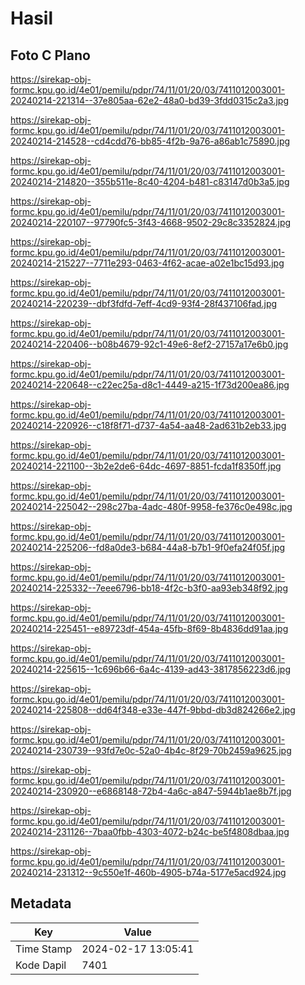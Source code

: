 # Hasil

## Foto C Plano

https://sirekap-obj-formc.kpu.go.id/4e01/pemilu/pdpr/74/11/01/20/03/7411012003001-20240214-221314--37e805aa-62e2-48a0-bd39-3fdd0315c2a3.jpg

https://sirekap-obj-formc.kpu.go.id/4e01/pemilu/pdpr/74/11/01/20/03/7411012003001-20240214-214528--cd4cdd76-bb85-4f2b-9a76-a86ab1c75890.jpg

https://sirekap-obj-formc.kpu.go.id/4e01/pemilu/pdpr/74/11/01/20/03/7411012003001-20240214-214820--355b511e-8c40-4204-b481-c83147d0b3a5.jpg

https://sirekap-obj-formc.kpu.go.id/4e01/pemilu/pdpr/74/11/01/20/03/7411012003001-20240214-220107--97790fc5-3f43-4668-9502-29c8c3352824.jpg

https://sirekap-obj-formc.kpu.go.id/4e01/pemilu/pdpr/74/11/01/20/03/7411012003001-20240214-215227--7711e293-0463-4f62-acae-a02e1bc15d93.jpg

https://sirekap-obj-formc.kpu.go.id/4e01/pemilu/pdpr/74/11/01/20/03/7411012003001-20240214-220239--dbf3fdfd-7eff-4cd9-93f4-28f437106fad.jpg

https://sirekap-obj-formc.kpu.go.id/4e01/pemilu/pdpr/74/11/01/20/03/7411012003001-20240214-220406--b08b4679-92c1-49e6-8ef2-27157a17e6b0.jpg

https://sirekap-obj-formc.kpu.go.id/4e01/pemilu/pdpr/74/11/01/20/03/7411012003001-20240214-220648--c22ec25a-d8c1-4449-a215-1f73d200ea86.jpg

https://sirekap-obj-formc.kpu.go.id/4e01/pemilu/pdpr/74/11/01/20/03/7411012003001-20240214-220926--c18f8f71-d737-4a54-aa48-2ad631b2eb33.jpg

https://sirekap-obj-formc.kpu.go.id/4e01/pemilu/pdpr/74/11/01/20/03/7411012003001-20240214-221100--3b2e2de6-64dc-4697-8851-fcda1f8350ff.jpg

https://sirekap-obj-formc.kpu.go.id/4e01/pemilu/pdpr/74/11/01/20/03/7411012003001-20240214-225042--298c27ba-4adc-480f-9958-fe376c0e498c.jpg

https://sirekap-obj-formc.kpu.go.id/4e01/pemilu/pdpr/74/11/01/20/03/7411012003001-20240214-225206--fd8a0de3-b684-44a8-b7b1-9f0efa24f05f.jpg

https://sirekap-obj-formc.kpu.go.id/4e01/pemilu/pdpr/74/11/01/20/03/7411012003001-20240214-225332--7eee6796-bb18-4f2c-b3f0-aa93eb348f92.jpg

https://sirekap-obj-formc.kpu.go.id/4e01/pemilu/pdpr/74/11/01/20/03/7411012003001-20240214-225451--e89723df-454a-45fb-8f69-8b4836dd91aa.jpg

https://sirekap-obj-formc.kpu.go.id/4e01/pemilu/pdpr/74/11/01/20/03/7411012003001-20240214-225615--1c696b66-6a4c-4139-ad43-3817856223d6.jpg

https://sirekap-obj-formc.kpu.go.id/4e01/pemilu/pdpr/74/11/01/20/03/7411012003001-20240214-225808--dd64f348-e33e-447f-9bbd-db3d824266e2.jpg

https://sirekap-obj-formc.kpu.go.id/4e01/pemilu/pdpr/74/11/01/20/03/7411012003001-20240214-230739--93fd7e0c-52a0-4b4c-8f29-70b2459a9625.jpg

https://sirekap-obj-formc.kpu.go.id/4e01/pemilu/pdpr/74/11/01/20/03/7411012003001-20240214-230920--e6868148-72b4-4a6c-a847-5944b1ae8b7f.jpg

https://sirekap-obj-formc.kpu.go.id/4e01/pemilu/pdpr/74/11/01/20/03/7411012003001-20240214-231126--7baa0fbb-4303-4072-b24c-be5f4808dbaa.jpg

https://sirekap-obj-formc.kpu.go.id/4e01/pemilu/pdpr/74/11/01/20/03/7411012003001-20240214-231312--9c550e1f-460b-4905-b74a-5177e5acd924.jpg


## Metadata

| Key        | Value               |
| ---------- | ------------------- |
| Time Stamp | 2024-02-17 13:05:41 |
| Kode Dapil | 7401                |



